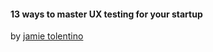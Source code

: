 #### 13 ways to master UX testing for your startup

by [jamie tolentino](https://twitter.com/jamietolentino)